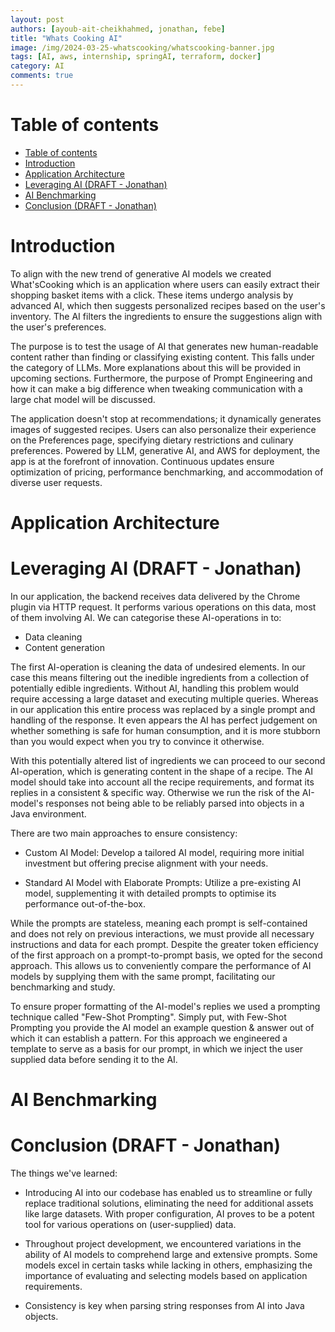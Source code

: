```yaml
---
layout: post
authors: [ayoub-ait-cheikhahmed, jonathan, febe]
title: "Whats Cooking AI"
image: /img/2024-03-25-whatscooking/whatscooking-banner.jpg
tags: [AI, aws, internship, springAI, terraform, docker]
category: AI
comments: true
---
```


# Table of contents

- [Table of contents](#table-of-contents)
- [Introduction](#introduction)
- [Application Architecture](#application-architecture)
- [Leveraging AI (DRAFT - Jonathan)](#leveraging-ai-draft---jonathan)
- [AI Benchmarking](#ai-benchmarking)
- [Conclusion (DRAFT - Jonathan)](#conclusion-draft---jonathan)

# Introduction

To align with the new trend of generative AI models we created What'sCooking which is an application where users can easily extract their shopping basket items with a click. These items undergo analysis by advanced AI, which then suggests personalized recipes based on the user's inventory. The AI filters the ingredients to ensure the suggestions align with the user's preferences.

The purpose is to test the usage of AI that generates new human-readable content rather than finding or classifying existing content. This falls under the category of LLMs. More explanations about this will be provided in upcoming sections. Furthermore, the purpose of Prompt Engineering and how it can make a big difference when tweaking communication with a large chat model will be discussed.

The application doesn't stop at recommendations; it dynamically generates images of suggested recipes. Users can also personalize their experience on the Preferences page, specifying dietary restrictions and culinary preferences. Powered by LLM, generative AI, and AWS for deployment, the app is at the forefront of innovation. Continuous updates ensure optimization of pricing, performance benchmarking, and accommodation of diverse user requests.

# Application Architecture

# Leveraging AI (DRAFT - Jonathan)

In our application, the backend receives data delivered by the Chrome plugin via HTTP request.
It performs various operations on this data, most of them involving AI.
We can categorise these AI-operations in to:

- Data cleaning
- Content generation

The first AI-operation is cleaning the data of undesired elements.
In our case this means filtering out the inedible ingredients from a collection of potentially edible ingredients. Without AI, handling this problem would require accessing a large dataset and executing multiple queries. Whereas in our application this entire process was replaced by a single prompt and handling of the response.
It even appears the AI has perfect judgement on whether something is safe for human consumption, and it is more stubborn than you would expect when you try to convince it otherwise.

With this potentially altered list of ingredients we can proceed to our second AI-operation, which is generating content in the shape of a recipe.
The AI model should take into account all the recipe requirements, and format its replies in a consistent & specific way.
Otherwise we run the risk of the AI-model's responses not being able to be reliably parsed into objects in a Java environment.

There are two main approaches to ensure consistency:

- Custom AI Model: Develop a tailored AI model, requiring more initial investment but offering precise alignment with your needs.

- Standard AI Model with Elaborate Prompts: Utilize a pre-existing AI model, supplementing it with detailed prompts to optimise its performance out-of-the-box.

While the prompts are stateless, meaning each prompt is self-contained and does not rely on previous interactions, we must provide all necessary instructions and data for each prompt. Despite the greater token efficiency of the first approach on a prompt-to-prompt basis, we opted for the second approach. This allows us to conveniently compare the performance of AI models by supplying them with the same prompt, facilitating our benchmarking and study.

To ensure proper formatting of the AI-model's replies we used a prompting technique called "Few-Shot Prompting".
Simply put, with Few-Shot Prompting you provide the AI model an example question & answer out of which it can establish a pattern.
For this approach we engineered a template to serve as a basis for our prompt, in which we inject the user supplied data before sending it to the AI.

# AI Benchmarking

# Conclusion (DRAFT - Jonathan)

The things we've learned:

- Introducing AI into our codebase has enabled us to streamline or fully replace traditional solutions, eliminating the need for additional assets like large datasets. With proper configuration, AI proves to be a potent tool for various operations on (user-supplied) data.

- Throughout project development, we encountered variations in the ability of AI models to comprehend large and extensive prompts. Some models excel in certain tasks while lacking in others, emphasizing the importance of evaluating and selecting models based on application requirements.

- Consistency is key when parsing string responses from AI into Java objects.
